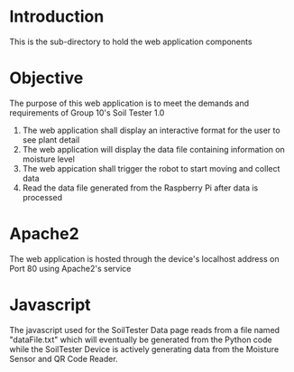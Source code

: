 #  Introduction  
This is the sub-directory to hold the web application components  

#  Objective  
The purpose of this web application is to meet the demands and requirements of Group 10's Soil Tester 1.0  
1)  The web application shall display an interactive format for the user to see plant detail
2)  The web application will display the data file containing information on moisture level  
3)  The web appication shall trigger the robot to start moving and collect data
4)  Read the data file generated from the Raspberry Pi after data is processed

# Apache2  
The web application is hosted through the device's localhost address on Port 80 using Apache2's service  

# Javascript
The javascript used for the SoilTester Data page reads from a file named "dataFile.txt" which will eventually be generated from the Python code while the SoilTester Device is actively generating data from the Moisture Sensor and QR Code Reader.  
